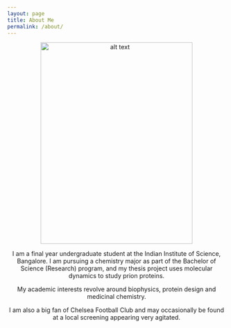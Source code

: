 ```yaml
---
layout: page
title: About Me
permalink: /about/
---
```


<div style="text-align: center"><p>
<img style="vertical-align: middle" src="https://raw.githubusercontent.com/preetham-v/website/master/images/portrait.jpg" alt="alt text" width="350" height="465">
</p>
  
<p> 
  
  
I am a final year undergraduate student at the Indian Institute of Science, Bangalore. I am pursuing a chemistry major as part of the Bachelor of Science (Research) program, and my thesis project uses molecular dynamics to study prion proteins. <br>

My academic interests revolve around biophysics, protein design and medicinal chemistry. <br>

I am also a big fan of Chelsea Football Club and may occasionally be found at a local screening appearing very agitated. <br>
</p>
</div>
